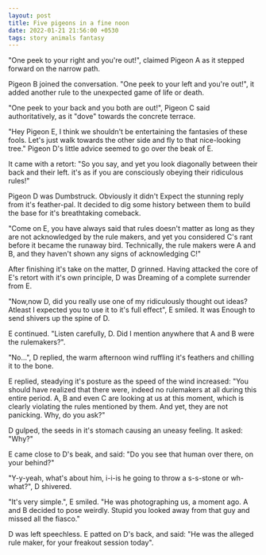 ```yaml
---
layout: post
title: Five pigeons in a fine noon
date: 2022-01-21 21:56:00 +0530
tags: story animals fantasy
---
```


"One peek to your right and you're out!", claimed Pigeon A as it stepped forward on the narrow path.

Pigeon B joined the conversation. "One peek to your left and you're out!", it added another rule to the unexpected game of life or death.
<!--more-->
"One peek to your back and you both are out!", Pigeon C said authoritatively, as it "dove" towards the concrete terrace.

"Hey Pigeon E, I think we shouldn't be entertaining the fantasies of these fools. Let's just walk towards the other side and fly to that nice-looking tree." Pigeon D's little advice seemed to go over the beak of E.

It came with a retort: "So you say, and yet you look diagonally between their back and their left. it's as if you are consciously obeying their ridiculous rules!"

Pigeon D was Dumbstruck. Obviously it didn't Expect the stunning reply from it's feather-pal. It decided to dig some history between them to build the base for it's breathtaking comeback.

"Come on E, you have always said that rules doesn't matter as long as they are not acknowledged by the rule makers, and yet you considered C's rant before it became the runaway bird. Technically, the rule makers were A and B, and they haven't shown any signs of acknowledging C!"

After finishing it's take on the matter, D grinned. Having attacked the core of E's retort with it's own principle, D was Dreaming of a complete surrender from E.

"Now,now D, did you really use one of my ridiculously thought out ideas? Atleast I expected you to use it to it's full effect", E smiled. It was Enough to send shivers up the spine of D.

E continued. "Listen carefully, D. Did I mention anywhere that A and B were the rulemakers?".

"No...", D replied, the warm afternoon wind ruffling it's feathers and chilling it to the bone.

E replied, steadying it's posture as the speed of the wind increased: "You should have realized that there were, indeed no rulemakers at all during this entire period. A, B and even C are looking at us at this moment, which is clearly violating the rules mentioned by them. And yet, they are not panicking. Why, do you ask?"

D gulped, the seeds in it's stomach causing an uneasy feeling. It asked: "Why?"

E came close to D's beak, and said: "Do you see that human over there, on your behind?"

"Y-y-yeah, what's about him, i-i-is he going to throw a s-s-stone or wh-what?", D shivered.

"It's very simple.", E smiled. "He was photographing us, a moment ago. A and B decided to pose weirdly. Stupid you looked away from that guy and missed all the fiasco."

D was left speechless. E patted on D's back, and said: "He was the alleged rule maker, for your freakout session today".
